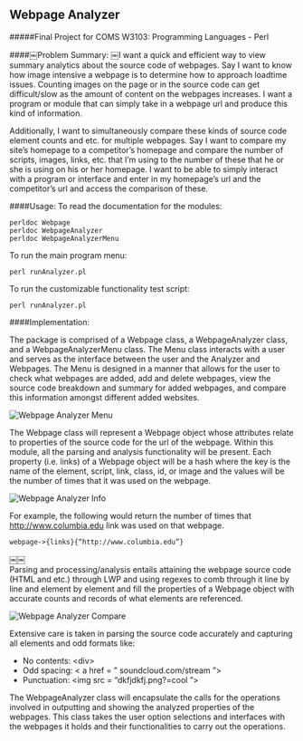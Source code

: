 Webpage Analyzer
------
#####Final Project for COMS W3103: Programming Languages - Perl

####￼Problem Summary:
￼I want a quick and efficient way to view summary analytics about the source code of webpages. Say I want to know how image intensive a webpage is to determine how to approach loadtime issues. Counting images on the page or in the source code can get difficult/slow as the amount of content on the webpages increases. I want a program or module that can simply take in a webpage url and produce this kind of information.

Additionally, I want to simultaneously compare these kinds of source code element counts and etc. for multiple webpages. Say I want to compare my site’s homepage to a competitor’s homepage and compare the number of scripts, images, links, etc. that I’m using to the number of these that he or she is using on his or her homepage. I want to be able to simply interact with a program or interface and enter in my homepage’s url and the competitor’s url and access the comparison of these.

####Usage:
To read the documentation for the modules:

    perldoc Webpage 
    perldoc WebpageAnalyzer 
    perldoc WebpageAnalyzerMenu

To run the main program menu:

    perl runAnalyzer.pl

To run the customizable functionality test script:

    perl runAnalyzer.pl

####Implementation:

The package is comprised of a Webpage class, a WebpageAnalyzer class, and a WebpageAnalyzerMenu class. The Menu class interacts with a user and serves as the interface between the user and the Analyzer and Webpages. The Menu is designed in a manner that allows for the user to check what webpages are added, add and delete webpages, view the source code breakdown and summary for added webpages, and compare this information amongst different added websites.

![Webpage Analyzer Menu](http://s3.amazonaws.com/jamesrwen/app/public/projects/webpageanalyzer/webpageanalyzermenu_original.png?1390003194 "Webpage Analyzer Menu")

The Webpage class will represent a Webpage object whose attributes relate to properties of the source code for the url of the webpage. Within this module, all the parsing and analysis functionality will be present. Each property (i.e. links) of a Webpage object will be a hash where the key is the name of the element, script, link, class, id, or image and the values will be the number of times that it was used on the webpage. 

![Webpage Analyzer Info](http://s3.amazonaws.com/jamesrwen/app/public/projects/webpageanalyzer/webpageanalyzerinfo_original.png?1390005675 "Webpage Analyzer Info")

For example, the following would return the number of times that http://www.columbia.edu link was used on that webpage. 

    webpage->{links}{“http://www.columbia.edu”} 

￼￼<br/>
Parsing and processing/analysis entails attaining the webpage source code (HTML and etc.) through LWP and using regexes to comb through it line by line and element by element and fill the properties of a Webpage object with accurate counts and records of what elements are referenced. 

![Webpage Analyzer Compare](http://s3.amazonaws.com/jamesrwen/app/public/projects/webpageanalyzer/webpageanalyzercompare_original.png?1390006240 "Webpage Analyzer Compare")

Extensive care is taken in parsing the source code accurately and capturing all elements and odd formats like:
- No contents: \<div>
- Odd spacing: \< a href = ” soundcloud.com/stream ”>
- Punctuation: \<img src = “dkfjdkfj.png?=cool ”>

The WebpageAnalyzer class will encapsulate the calls for the operations involved in outputting and showing the analyzed properties of the webpages. This class takes the user option selections and interfaces with the webpages it holds and their functionalities to carry out the operations.